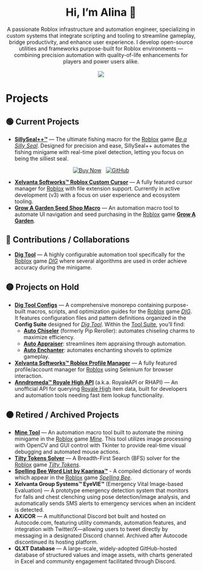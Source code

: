 <div align="center">
  <h1>Hi, I’m Alina 👋</h1>
</div>

<div align="center">
  A passionate Roblox infrastructure and automation engineer, specializing in custom systems that integrate scripting and tooling to streamline gameplay, bridge productivity, and enhance user experience. I develop open-source utilities and frameworks purpose-built for Roblox environments — combining precision automation with quality-of-life enhancements for players and power users alike.
</div>

<br>

<div align="center">
  <img src="https://github-readme-stats.vercel.app/api?username=AlinaWan&show_icons=true&theme=radical" />
</div>

<!--
<br>

<p align="center">
  <a href="https://github.com/ryo-ma/github-profile-trophy">
    <img src="https://github-profile-trophy.vercel.app/?username=AlinaWan" alt="Alina" />
  </a>
</p>
-->

# Projects

## 🟢 Current Projects

- [**SillySeal++™**](https://angelicwu.gumroad.com/l/SillySealPlusPlus) — The ultimate fishing macro for the [Roblox](https://corp.roblox.com) game [*Be a Silly Seal*](https://www.roblox.com/games/71816718496622). Designed for precision and ease, SillySeal++ automates the fishing minigame with real-time pixel detection, letting you focus on being the silliest seal.

<div align="center">

[![Buy Now](https://img.shields.io/badge/Buy%20Now-Gumroad-orange?style=for-the-badge&logo=gumroad)](https://angelicwu.gumroad.com/l/SillySealPlusPlus)
&nbsp;
[![GitHub](https://img.shields.io/badge/View%20Documentation-GitHub-blue?style=for-the-badge&logo=github)](https://github.com/AlinaWan/SillySealPlusPlus)

</div>

- [**Xelvanta Softworks™ Roblox Custom Cursor**](https://github.com/Xelvanta/roblox-custom-cursor) — A fully featured cursor manager for [Roblox](https://corp.roblox.com) with file extension support. Currently in active development (v3) with a focus on user experience and ecosystem tooling.
- [**Grow A Garden Seed Shop Macro**](https://github.com/AlinaWan/gag-seed-shop-macro) — An automation macro tool to automate UI navigation and seed purchasing in the [Roblox](https://corp.roblox.com) game [**Grow A Garden**](https://www.roblox.com/games/126884695634066/Grow-a-Garden).

## 🔵 Contributions / Collaborations

* [**Dig Tool**](https://github.com/iamnotbobby/dig-tool) — A highly configurable automation tool specifically for the [Roblox](https://corp.roblox.com) game [*DIG*](https://www.roblox.com/games/126244816328678) where several algorithms are used in order achieve accuracy during the minigame.

## 🟡 Projects on Hold

- [**Dig Tool Configs**](https://github.com/AlinaWan/kc-dig-tool-configs) — A comprehensive monorepo containing purpose-built macros, scripts, and optimization guides for the [Roblox](https://corp.roblox.com) game [*DIG*](https://www.roblox.com/games/126244816328678). It features configuration files and pattern definitions organized in the **Config Suite** designed for [*Dig Tool*](https://github.com/iamnotbobby/dig-tool). Within the [Tool Suite](https://github.com/AlinaWan/kc-dig-tool-configs/tree/main/KC-Tool-Suite), you’ll find:
  - [**Auto Chiseler**](https://github.com/AlinaWan/auto-chiseler) (formerly Pip Reroller): automates chiseling charms to maximize efficiency.
  - [**Auto Appraiser**](https://github.com/AlinaWan/kc-dig-tool-configs/tree/main/KC-Tool-Suite/auto-appraiser): streamlines item appraising through automation.
  - [**Auto Enchanter**](https://github.com/AlinaWan/kc-dig-tool-configs/tree/main/KC-Tool-Suite/auto-enchanter): automates enchanting shovels to optimize gameplay.
- [**Xelvanta Softworks™ Roblox Profile Manager**](https://github.com/Xelvanta/roblox-profile-manager) — A fully featured profile/account manager for [Roblox](https://corp.roblox.com) using Selenium for browser interaction.
- [**Anndromeda™ Royale High API**](https://github.com/Xelvanta/Anndromeda-RoyaleAPI) (a.k.a. RoyaleAPI or RHAPI) — An unofficial API for querying [Royale High](https://royalehigh.com) item data, built for developers and automation tools needing fast item lookup functionality.

## ⚫ Retired / Archived Projects

- [**Mine Tool**](https://github.com/AlinaWan/mine-tool) — An automation macro tool built to automate the mining minigame in the [Roblox](https://corp.roblox.com) game [*Mine*](https://www.roblox.com/games/115694170181074). This tool utilizes image processing with OpenCV and GUI control with Tkinter to provide real-time visual debugging and automated mouse actions.
- [**Tilty Tokens Solver**](https://github.com/AlinaWan/tilty-tokens-solver) — A Breadth-First Search (BFS) solver for the [Roblox](https://corp.roblox.com) game [*Tilty Tokens*](https://www.roblox.com/games/15675702).
- [**Spelling Bee Word List by Kaarinaa™**](https://github.com/AlinaWan/SpellingBeeDictionary) - A compiled dictionary of words which appear in the [Roblox](https://corp.roblox.com) game [*Spelling Bee*](https://www.roblox.com/games/17590362521).
- **Xelvanta Group Systems™ EyeVIE™** (Emergency Vital Image-based Evaluation) — A prototype emergency detection system that monitors for falls and chest clenching using pose detection/image analysis, and automatically sends SMS alerts to emergency services when an incident is detected.
- **AXiCOR** — A multifunctional Discord bot built and hosted on Autocode.com, featuring utility commands, automation features, and integration with Twitter/X—allowing users to tweet directly by messaging in a designated Discord channel. Archived after Autocode discontinued its hosting platform.
- **QLXT Database** — A large-scale, widely-adopted GitHub-hosted database of structured values and image assets, with charts generated in Excel and community engagement facilitated through Discord.

<!--
**AlinaWan/AlinaWan** is a ✨ _special_ ✨ repository because its `README.md` (this file) appears on your GitHub profile.

Here are some ideas to get you started:

- 🔭 I’m currently working on ...
- 🌱 I’m currently learning ...
- 👯 I’m looking to collaborate on ...
- 🤔 I’m looking for help with ...
- 💬 Ask me about ...
- 📫 How to reach me: ...
- 😄 Pronouns: ...
- ⚡ Fun fact: ...
-->
